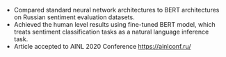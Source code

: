 * Compared standard neural network architectures to BERT architectures on Russian sentiment evaluation datasets.
* Achieved the human level results using fine-tuned BERT model, which treats sentiment classification tasks as a natural language inference task.
* Article accepted to AINL 2020 Conference https://ainlconf.ru/

